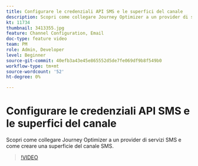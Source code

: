 ```yaml
---
title: Configurare le credenziali API SMS e le superfici del canale
description: Scopri come collegare Journey Optimizer a un provider di servizi SMS e come creare una superficie del canale SMS.
kt: 11734
thumbnail: 3413355.jpg
feature: Channel Configuration, Email
doc-type: feature video
team: PM
role: Admin, Developer
level: Beginner
source-git-commit: 40efb3a43e45e865552d5de7fe069df9b8f549b0
workflow-type: tm+mt
source-wordcount: '52'
ht-degree: 0%

---
```



# Configurare le credenziali API SMS e le superfici del canale

Scopri come collegare Journey Optimizer a un provider di servizi SMS e come creare una superficie del canale SMS.

>[!VIDEO](https://video.tv.adobe.com/v/3413355?quality=12)
